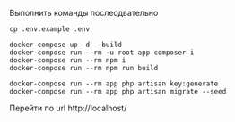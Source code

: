 Выполнить команды послеодвательно
```
cp .env.example .env

docker-compose up -d --build
docker-compose run --rm -u root app composer i
docker-compose run --rm npm i
docker-compose run --rm npm run build

docker-compose run --rm app php artisan key:generate
docker-compose run --rm app php artisan migrate --seed
```
Перейти по url
http://localhost/


